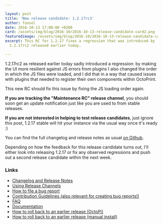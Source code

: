```yaml
---

layout: post
title: 'New release candidate: 1.2.17rc3'
author: foosel
date: 2016-10-13 17:00:00 +0200
card: /assets/img/blog/2016-10/2016-10-13-release-candidate-card2.png
featuredimage: /assets/img/blog/2016-10/2016-10-13-release-candidate-card2.png
excerpt: This RC for 1.2.17 fixes a regression that was introduced by 
  1.2.17rc2 released earlier today.

---
```


1.2.17rc2 as released earlier today sadly introduced a regression: by
making the UI more resilient against JS errors from plugins I also
changed the order in which the JS files were loaded, and I did that in 
a way that caused issues with plugins that needed to register their own
components within OctoPrint.

This new RC should fix this issue by fixing the JS loading order again.

**If you are tracking the "Maintenance RC" release channel**, you
should soon get an update notification just like you are used to from
stable releases.

**If you are not interested in helping to test release candidates**, just
ignore this post, 1.2.17 stable will hit your instance via the usual
way once it's ready :)

You can find the full changelog and release notes as usual 
[on Github](https://github.com/foosel/OctoPrint/releases/tag/1.2.17rc3).

Depending on how the feedback for this release candidate turns out, I'll
either look into releasing 1.2.17 or fix any observed regressions and push 
out a second release candidate within the next week.

### Links

  * [Changelog and Release Notes](https://github.com/foosel/OctoPrint/releases/tag/1.2.17rc3)
  * [Using Release Channels](https://github.com/foosel/OctoPrint/wiki/Using-Release-Channels)
  * [How to file a bug report](https://github.com/foosel/OctoPrint/blob/master/CONTRIBUTING.md#how-to-file-a-bug-report)
  * [Contribution Guidelines (also relevant for creating bug reports!)](https://github.com/foosel/OctoPrint/blob/master/CONTRIBUTING.md)
  * [FAQ](https://github.com/foosel/OctoPrint/wiki/FAQ)
  * [Documentation](http://docs.octoprint.org/)
  * [How to roll back to an earlier release (OctoPi)](https://github.com/foosel/OctoPrint/wiki/FAQ#how-can-i-revert-to-an-older-version-of-the-octoprint-installation-on-my-octopi-image)
  * [How to roll back to an earlier release (manual install)](https://github.com/foosel/OctoPrint/wiki/FAQ#how-can-i-roll-back-to-an-earlier-version-after-an-update)
